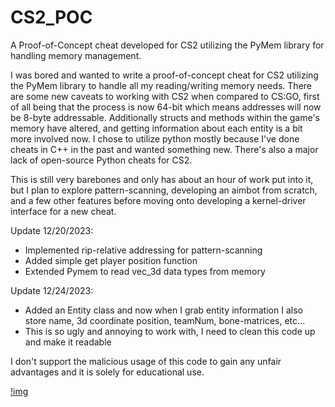 # CS2_POC
A Proof-of-Concept cheat developed for CS2 utilizing the PyMem library for handling memory management. 

I was bored and wanted to write a proof-of-concept cheat for CS2 utilizing the PyMem library to handle all my reading/writing memory needs. There are some new caveats 
to working with CS2 when compared to CS:GO, first of all being that the process is now 64-bit which means addresses will now be 8-byte addressable. Additionally structs and methods within the game's memory have altered, and getting information about each entity is a bit more involved now. I chose to utilize python mostly because I've done cheats in C++ in the past and wanted something new. There's also a major lack of open-source Python cheats for CS2.

This is still very barebones and only has about an hour of work put into it, but I plan to explore pattern-scanning, developing an aimbot from scratch, and a few other features before moving onto developing a kernel-driver interface for a new cheat.

Update 12/20/2023:
* Implemented rip-relative addressing for pattern-scanning
* Added simple get player position function
* Extended Pymem to read vec_3d data types from memory

Update 12/24/2023:
* Added an Entity class and now when I grab entity information I also store name, 3d coordinate position, teamNum, bone-matrices, etc...
* This is so ugly and annoying to work with, I need to clean this code up and make it readable


I don't support the malicious usage of this code to gain any unfair advantages and it is solely for educational use.

[!img](ex.png)
